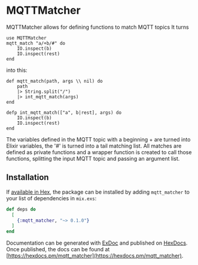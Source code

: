 # MQTTMatcher

MQTTMatcher allows for defining functions to match MQTT topics
It turns

```
use MQTTMatcher
mqtt_match "a/+b/#" do
	IO.inspect(b)
	IO.inspect(rest)
end
```

into this:

```
def mqtt_match(path, args \\ nil) do
	path
	|> String.split("/")
	|> int_mqtt_match(args)
end

defp int_mqtt_match(["a", b|rest], args) do
	IO.inspect(b)
	IO.inspect(rest)
end
```

The variables defined in the MQTT topic with a beginning + are turned into Elixir variables,
the '#' is turned into a tail matching list. All matches are defined as private functions and a wrapper function
is created to call those functions, splitting the input MQTT topic and passing an argument list.

## Installation

If [available in Hex](https://hex.pm/docs/publish), the package can be installed
by adding `mqtt_matcher` to your list of dependencies in `mix.exs`:

```elixir
def deps do
  [
    {:mqtt_matcher, "~> 0.1.0"}
  ]
end
```

Documentation can be generated with [ExDoc](https://github.com/elixir-lang/ex_doc)
and published on [HexDocs](https://hexdocs.pm). Once published, the docs can
be found at [https://hexdocs.pm/mqtt_matcher](https://hexdocs.pm/mqtt_matcher).

